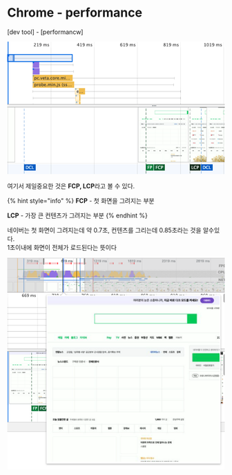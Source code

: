 # Chrome - performance

\[dev tool\] - \[performancw\]

![chrome - performance](../.gitbook/assets/2021-06-04-12.24.45.png)

여기서 제일중요한 것은 **FCP, LCP**라고 볼 수 있다.

{% hint style="info" %}
**FCP** - 첫 화면을 그려지는 부분

**LCP** - 가장 큰 컨텐츠가 그려지는 부분
{% endhint %}

네이버는 첫 화면이 그려지는데 약 0.7초, 컨텐츠를 그리는데 0.85초라는 것을 알수있다.  
1초이내에 화면이 전체가 로드된다는 뜻이다

![&#xB124;&#xC774;&#xBC84;&#xC758; FP](../.gitbook/assets/2021-06-04-12.20.34.png)







